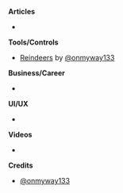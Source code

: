 
**Articles**

* 

**Tools/Controls**

* [Reindeers](https://github.com/onmyway133/Reindeers) by [@onmyway133](https://twitter.com/onmyway133)

**Business/Career**

* 

**UI/UX**

* 

**Videos**

* 

**Credits**

* [@onmyway133](https://github.com/onmyway133)
